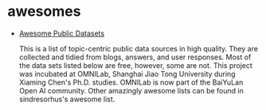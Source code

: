 # awesomes

- [Awesome Public Datasets](https://github.com/awesomedata/awesome-public-datasets)

  This is a list of topic-centric public data sources in high quality. They are collected and tidied from blogs, answers, and user responses. Most of the data sets listed below are free, however, some are not. This project was incubated at OMNILab, Shanghai Jiao Tong University during Xiaming Chen's Ph.D. studies. OMNILab is now part of the BaiYuLan Open AI community. Other amazingly awesome lists can be found in sindresorhus's awesome list.
